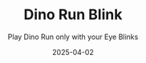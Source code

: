 ---
layout: post
categories: project
title: Dino Run Blink
subtitle: Play Dino Run only with your Eye Blinks
date: 2025-04-02
hero_image: /images/optimized/projects/dino-run-blink.webp
redirect_to: https://github.com/deanzahci/dino-run-blink
homepage: 2
---